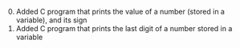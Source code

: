 <ol start="0">
<li>Added C program that prints the value of a number (stored in a variable), and its sign</li>
<li>Added C program that prints the last digit of a number stored in a variable</li>

</ol>
